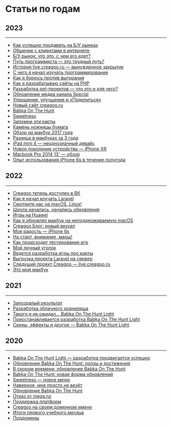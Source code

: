 # Статьи по годам

## 2023

---

- <a href="/p/how-to-sell-on-buy-markets/" class="link">Как успешно продавать на Б/У рынках</a>
- <a href="/p/communication-with-clients-on-the-internet/" class="link">Общение с клиентами в
  интернете</a>
- <a href="/p/used-market-what-is-it-with-what-it-is-eaten/" class="link">Б/У рынок: что это, с чем
  его едят?</a>
- <a href="/p/the-path-of-a-programmer-is-a-difficult-path/" class="link">Путь программиста — это
  трудный путь?</a>
- <a href="/p/project-development-history-live.creagoo.ru-its-forced-closure/" class="link">История
  live.creagoo.ru — вынужденное закрытие</a>
- <a href="/p/how-did-i-start-learning-programming/" class="link">С чего я начал изучать
  программирование</a>
- <a href="/p/how-i-fight-against-burnout/" class="link">Как я борюсь против выгорания</a>
- <a href="/p/how-i-develop-websites-in-php/" class="link">Как я разрабатываю сайты на PHP</a>
- <a href="/p/pet-project-development-what-is-it-and-for-what/" class="link">Разработка pet-проектов —
  что это и для чего?</a>
- <a href="/updates/great-news-channel-special/" class="link">Обновление медиа канала Special</a>
- <a href="/updates/change-creagoo-ru-simplify-improve-and-share/" class="link">Упрощение, улучшение и
  «Поделиться»</a>
- <a href="/updates/novyy-sayt-creagoo-ru/" class="link">Новый сайт creagoo.ru</a>
- <a href="/games/babkaonthehuntclassic/" class="link">Babka On The Hunt</a>
- <a href="/games/sweetness/" class="link">Sweetness</a>
- <a href="/games/rememberthesecards/" class="link">Запомни эти карты</a>
- <a href="/games/rockpaperscissors/" class="link">Камень ножницы бумага</a>
- <a href="/tech/macbook-2017-review/" class="link">Обзор на макбук 2017 года</a>
- <a href="/tech/difference-in-macbooks-for-3-years/" class="link">Разница в макбуках за 3 года</a>
- <a href="/tech/ipad-mini-4-is-an-ambiguous-device/" class="link">iPad mini 4 — неоднозначный девайс</a>
- <a href="/tech/the-new-generation-of-the-iphone-xr-device/" class="link">Новое поколение устройства — iPhone
  XR</a>
- <a href="/tech/macbook-pro-2014-13-review/" class="link">Macbook Pro 2014 13' — обзор</a>
- <a href="/tech/experience-using-iphone-6s-for-six-months/" class="link">Опыт использования iPhone 6s в
  течение полугода</a>

## 2022

---

- <a href="/more/archive/creagoo-is-now-available-in-vk/" class="link">Creagoo теперь доступен в ВК</a>
- <a href="/more/archive/how-i-started-learning-laravel/" class="link">Как я начал изучать Laravel</a>
- <a href="/more/archive/watch-us-on-macos-linux/" class="link">Смотрите нас на macOS, Linux!</a>
- <a href="/more/archive/school-has-started-updates-have-begun/" class="link">Школа началась, начались обновления</a>
- <a href="/more/archive/games-on-huawei/" class="link">Игры на Huawei</a>
- <a href="/more/archive/how-i-upgraded-my-macbook-to-an-unsupported-macos/" class="link">Как я обновлял макбук на
  неподдерживаемую macOS</a>
- <a href="/more/archive/creagoo-blog-new-visual/" class="link">Creagoo Блог: новый визуал</a>
- <a href="/more/archive/my-joy-iphone-6s/" class="link">Моя радость — iPhone 6s</a>
- <a href="/more/archive/to-the-start-attention-march/" class="link">На старт, внимание, марш!</a>
- <a href="/more/archive/how-does-game-testing-work/" class="link">Как происходит тестирование игр</a>
- <a href="/more/archive/my-personal-corner/" class="link">Мой личный уголок</a>
- <a href="/more/archive/game-about-cards-is-being-developed/" class="link">Ведется разработка игры про карты</a>
- <a href="/more/archive/uploading-the-laravel-project-to-the-server/" class="link">Выгрузка проекта Laravel на
  сервер</a>
- <a href="/more/archive/the-next-creagoo-project-live.creagoo.ru/" class="link">Следущий проект Creagoo —
  live.creagoo.ru</a>
- <a href="/more/archive/this-is-my-macbook/" class="link">Это мой макбук</a>

## 2021

---

- <a href="/more/archive/belated-result/" class="link">Запоздалый результат</a>
- <a href="/more/archive/cloud-storage-development/" class="link">Разработка облачного хранилища</a>
- <a href="/more/archive/i-didnt-expect-this-babka-on-the-hunt-light/" class="link">Такого я не ожидал... Babka On The
  Hunt Light</a>
- <a href="/more/archive/the-development-of-the-babka-on-the-hunt-light-is-suspended/" class="link">Приостанавливается
  разработка Babka On The Hunt Light</a>
- <a href="/more/archive/skins-effects-and-more-babka-on-the-hunt-light/" class="link">Скины, эффекты и другое — Babka
  On The Hunt Light</a>

## 2020

---

- <a href="/more/archive/babka-on-the-hunt-light-development-is-progressing-successfully/" class="link">Babka On The
  Hunt Light — разработка продвигается успешно</a>
- <a href="/more/archive/babka-on-the-hunt-update-lolzas-and-achievements/" class="link">Обновление Babka On The Hunt:
  лолзы и достижения</a>
- <a href="/more/archive/coming-soon-update-babka-on-the-hunt/" class="link">В скором времени: обновление Babka On The
  Hunt</a>
- <a href="/more/archive/babka-on-the-hunt-a-new-form-of-updates/" class="link">Babka On The Hunt: новая форма
  обновлений</a>
- <a href="/more/archive/sweetness-new-menu/" class="link">Sweetness — новое меню</a>
- <a href="/more/archive/i-guess-im-just-unlucky/" class="link">Наверное, мне просто не везёт</a>
- <a href="/more/archive/update-babka-on-the-hunt/" class="link">Обновление Babka On The Hunt</a>
- <a href="/more/archive/refusal-from-mega-nz/" class="link">Отказ от mega.nz</a>
- <a href="/more/archive/platform-support/" class="link">Поддержка платформ</a>
- <a href="/more/archive/creagoo-on-your-domain-name/" class="link">Creagoo на своем доменном имене</a>
- <a href="/more/archive/results-of-the-first-academic-month/" class="link">Итоги первого учебного месяца</a>
- <a href="/more/archive/subdomains/" class="link">Поддомены</a>
